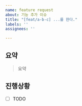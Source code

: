 ```yaml
---
name: feature request
about: 기능 추가 이슈
title: "[feat/a-b-c] ...를 한다."
labels: ''
assignees: ''

---
```


## 요약
> 요약

## 진행상황
- [ ] TODO
